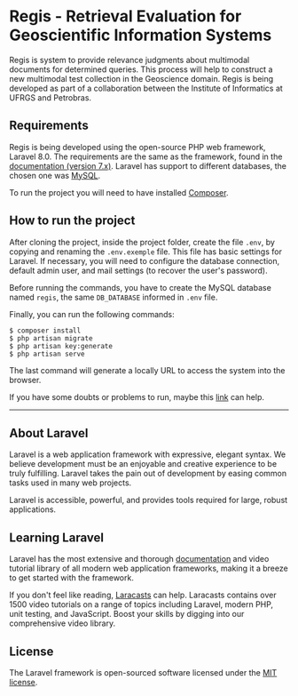 # Regis - Retrieval Evaluation for Geoscientific Information Systems

Regis is system to provide relevance judgments about multimodal documents for determined queries. This process will help to construct a new multimodal test collection in the Geoscience domain. Regis is being developed as part of a collaboration between the Institute of Informatics at UFRGS and Petrobras.

## Requirements

Regis is being developed using the open-source PHP web framework, Laravel 8.0. The requirements are the same as the framework, found in the [documentation (version 7.x)](https://laravel.com/docs/8.x). Laravel has support to different databases, the chosen one was [MySQL](https://www.mysql.com/).

To run the project you will need to have installed [Composer](https://getcomposer.org/).

## How to run the project

After cloning the project, inside the project folder, create the file `.env`, by copying and renaming the `.env.exemple` file. This file has basic settings  for Laravel. If necessary, you will  need to configure the database connection, default admin user, and mail settings (to recover the user's password).

Before running the commands, you have to create the MySQL database named `regis`, the same `DB_DATABASE` informed in `.env` file.

Finally, you can run the following commands:

```
$ composer install
$ php artisan migrate
$ php artisan key:generate
$ php artisan serve
```
The last command will generate a locally URL to access the system into the browser.

If you have some doubts or problems to run, maybe this [link](https://gist.github.com/hootlex/da59b91c628a6688ceb1) can help.

------

## About Laravel

Laravel is a web application framework with expressive, elegant syntax. We believe development must be an enjoyable and creative experience to be truly fulfilling. Laravel takes the pain out of development by easing common tasks used in many web projects.

Laravel is accessible, powerful, and provides tools required for large, robust applications.

## Learning Laravel

Laravel has the most extensive and thorough [documentation](https://laravel.com/docs) and video tutorial library of all modern web application frameworks, making it a breeze to get started with the framework.

If you don't feel like reading, [Laracasts](https://laracasts.com) can help. Laracasts contains over 1500 video tutorials on a range of topics including Laravel, modern PHP, unit testing, and JavaScript. Boost your skills by digging into our comprehensive video library.

## License

The Laravel framework is open-sourced software licensed under the [MIT license](https://opensource.org/licenses/MIT).
